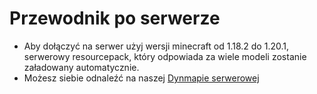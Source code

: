 # Przewodnik po serwerze
- Aby dołączyć na serwer użyj wersji minecraft od 1.18.2 do 1.20.1, serwerowy resourcepack, który odpowiada za wiele modeli  zostanie załadowany automatycznie.
- Możesz siebie odnaleźć na naszej [Dynmapie serwerowej](https://mapa.kartelore.pl/)